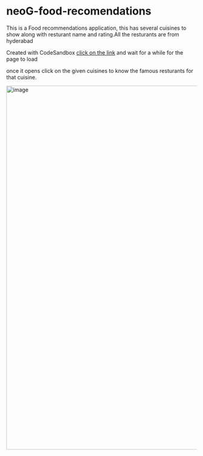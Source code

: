 # neoG-food-recomendations


This is a Food recommendations application, this has several cuisines to show along with resturant name and rating.All the resturants are from hyderabad



Created with CodeSandbox [click on the link](https://xkw090.csb.app/) and wait for a while for the page to load 

once it opens click on the given cuisines to know the famous resturants for that cuisine.<br />




<img width="960" alt="image" src="https://user-images.githubusercontent.com/67045730/190404511-c73bf00f-21d2-45ed-9dbf-70f6d84dd488.png">


